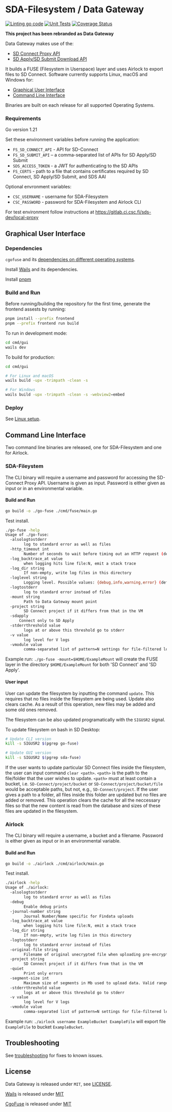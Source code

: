 # SDA-Filesystem / Data Gateway

[![Linting go code](https://github.com/CSCfi/sda-filesystem/actions/workflows/linting.yml/badge.svg)](https://github.com/CSCfi/sda-filesystem/actions/workflows/linting.yml)
[![Unit Tests](https://github.com/CSCfi/sda-filesystem/actions/workflows/unittest.yml/badge.svg)](https://github.com/CSCfi/sda-filesystem/actions/workflows/unittest.yml)
[![Coverage Status](https://coveralls.io/repos/github/CSCfi/sda-filesystem/badge.svg?branch=master)](https://coveralls.io/github/CSCfi/sda-filesystem?branch=master)

**This project has been rebranded as Data Gateway**

Data Gateway makes use of the:

- [SD Connect Proxy API](docs/SD-Connect-API.md) 
- [SD Apply/SD Submit Download API](docs/SD-Submit-API.md) 

It builds a FUSE (Filesystem in Userspace) layer and uses Airlock to export files to SD Connect. Software currently supports Linux, macOS and Windows for:
- [Graphical User Interface](#graphical-user-interface)
- [Command Line Interface](#command-line-interface)

Binaries are built on each release for all supported Operating Systems.

### Requirements

Go version 1.21

Set these environment variables before running the application:
- `FS_SD_CONNECT_API` - API for SD-Connect
- `FS_SD_SUBMIT_API` – a comma-separated list of APIs for SD Apply/SD Submit
- `SDS_ACCESS_TOKEN` - a JWT for authenticating to the SD APIs
- `FS_CERTS` - path to a file that contains certificates required by SD Connect, SD Apply/SD Submit, and SDS AAI 

Optional envronment variables:

- `CSC_USERNAME` - username for SDA-Filesystem
- `CSC_PASSWORD` - password for SDA-Filesystem and Airlock CLI

For test environment follow instructions at https://gitlab.ci.csc.fi/sds-dev/local-proxy

## Graphical User Interface

###  Dependencies

`cgofuse` and its [dependencies on different operating systems](https://github.com/billziss-gh/cgofuse#how-to-build).

Install [Wails](https://wails.io/docs/gettingstarted/installation) and its dependencies.

Install [pnpm](https://pnpm.io/installation)

### Build and Run

Before running/building the repository for the first time, generate the frontend assests by running:
```bash
pnpm install --prefix frontend
pnpm --prefix frontend run build
```

To run in development mode:
```bash
cd cmd/gui
wails dev
``` 

To build for production:
```bash
cd cmd/gui

# For Linux and macOS
wails build -upx -trimpath -clean -s

# For Windows
wails build -upx -trimpath -clean -s -webview2=embed
```

### Deploy

See [Linux setup](docs/linux-setup.md).

## Command Line Interface

Two command line binaries are released, one for SDA-Filesystem and one for Airlock. 

### SDA-Fileystem

The CLI binary will require a username and password for accessing the SD-Connect Proxy API. Username is given as input. Password is either given as input or in an environmental variable.

#### Build and Run
```bash
go build -o ./go-fuse ./cmd/fuse/main.go
```
Test install.
```bash
./go-fuse -help                        
Usage of ./go-fuse:
  -alsologtostderr
    	log to standard error as well as files
  -http_timeout int
    	Number of seconds to wait before timing out an HTTP request (default 20)
  -log_backtrace_at value
    	when logging hits line file:N, emit a stack trace
  -log_dir string
    	If non-empty, write log files in this directory
  -loglevel string
    	Logging level. Possible values: {debug,info,warning,error} (default "info")
  -logtostderr
    	log to standard error instead of files
  -mount string
    	Path to Data Gateway mount point
  -project string
    	SD Connect project if it differs from that in the VM
  -sdapply
      Connect only to SD Apply
  -stderrthreshold value
    	logs at or above this threshold go to stderr
  -v value
    	log level for V logs
  -vmodule value
    	comma-separated list of pattern=N settings for file-filtered logging

```
Example run: `./go-fuse -mount=$HOME/ExampleMount` will create the FUSE layer in the directory `$HOME/ExampleMount` for both 'SD Connect' and 'SD Apply'.

#### User input

User can update the filesystem by inputting the command `update`. This requires that no files inside the filesystem are being used. Update also clears cache. As a result of this operation, new files may be added and some old ones removed.

The filesystem can be also updated programatically with the `SIGUSR2` signal.

To update filesystem on bash in SD Desktop:
```bash
# Update CLI version
kill -s SIGUSR2 $(pgrep go-fuse)

# Update GUI version
kill -s SIGUSR2 $(pgrep sda-fuse)
```

If the user wants to update particular SD Connect files inside the filesystem, the user can input command `clear <path>`. `<path>` is the path to the file/folder that the user wishes to update. `<path>` must at least contain a bucket, i.e. `SD-Connect/project/bucket` or `SD-Connect/project/bucket/file` would be acceptable paths, but not, e.g., `SD-Connect/project`. If the user gives a path to a folder, all files inside this folder are updated but no files are added or removed. This operation clears the cache for all the neccessary files so that the new content is read from the database and sizes of these files are updated in the filesystem.

### Airlock

The CLI binary will require a username, a bucket and a filename. Password is either given as input or in an environmental variable.

#### Build and Run
```bash
go build -o ./airlock ./cmd/airlock/main.go
```
Test install.
```bash
./airlock -help
Usage of ./airlock:
  -alsologtostderr
    	log to standard error as well as files
  -debug
    	Enable debug prints
  -journal-number string
    	Journal Number/Name specific for Findata uploads
  -log_backtrace_at value
    	when logging hits line file:N, emit a stack trace
  -log_dir string
    	If non-empty, write log files in this directory
  -logtostderr
    	log to standard error instead of files
  -original-file string
    	Filename of original unecrypted file when uploading pre-encrypted file from Findata vm
  -project string
    	SD Connect project if it differs from that in the VM
  -quiet
    	Print only errors
  -segment-size int
    	Maximum size of segments in Mb used to upload data. Valid range is 10-4000. (default 4000)
  -stderrthreshold value
    	logs at or above this threshold go to stderr
  -v value
    	log level for V logs
  -vmodule value
    	comma-separated list of pattern=N settings for file-filtered logging
``` 

Example run: `./airlock username ExampleBucket ExampleFile` will export file `ExampleFile` to bucket `ExampleBucket`.

## Troubleshooting
See [troubleshooting](docs/troubleshooting.md) for fixes to known issues.

## License

Data Gateway is released under `MIT`, see [LICENSE](LICENSE).

[Wails](https://wails.io) is released under [MIT](https://github.com/wailsapp/wails/blob/master/LICENSE)

[CgoFuse](https://github.com/billziss-gh/cgofuse) is released under [MIT](https://github.com/billziss-gh/cgofuse/blob/master/LICENSE.txt)
